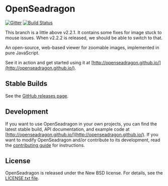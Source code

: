 # OpenSeadragon
[![Gitter](https://badges.gitter.im/Join%20Chat.svg)](https://gitter.im/openseadragon/openseadragon?utm_source=badge&utm_medium=badge&utm_campaign=pr-badge&utm_content=badge) [![Build Status](https://secure.travis-ci.org/openseadragon/openseadragon.png?branch=master)](http://travis-ci.org/openseadragon/openseadragon)

This branch is a little above v2.2.1. It contains some fixes for image stuck to mouse issues. When v2.2.2 is released, we should be able to switch to that.

An open-source, web-based viewer for zoomable images, implemented in pure JavaScript.

See it in action and get started using it at [http://openseadragon.github.io/](http://openseadragon.github.io/).

## Stable Builds

See the [GitHub releases page](https://github.com/openseadragon/openseadragon/releases).

## Development

If you want to use OpenSeadragon in your own projects, you can find the latest stable build, API documentation, and example code at [http://openseadragon.github.io/](http://openseadragon.github.io/). If you want to modify OpenSeadragon and/or contribute to its development, read the [contributing guide](https://github.com/openseadragon/openseadragon/blob/master/CONTRIBUTING.md) for instructions.

## License

OpenSeadragon is released under the New BSD license. For details, see the [LICENSE.txt file](https://github.com/openseadragon/openseadragon/blob/master/LICENSE.txt).
